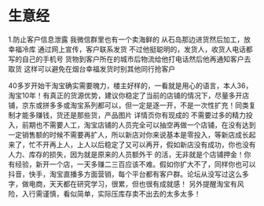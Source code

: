 # 生意经
1.防止客户信息泄露
我微信群里也有一个卖海鲜的
从石岛那边进货然后加工，放幸福冷库
通过网上宣传，客户联系发货
不过他挺聪明的，发货人，收货人电话都写的自己的手机号
货物到客户所在的城市后物流给他打电话然后他再通知客户去取货
这样可以避免在烟台幸福发货时别其他同行抢客户


40多岁开始干淘宝确实需要魄力，楼主好样的，一看就是用心的语言，本人36，淘宝10年！有真正的货源优势，建议你稳定了当前的店铺的情况下，尽量多开店铺，京东或拼多多或淘宝系列都可以，但一定是逐一开，不是一次性扩充！同类复制才能多赚钱，货还是那些货，产品图片 详情页你有现成的 不需要过多的精力投入，前期也不需要人工，淘宝店铺的人员完全可以抽空再做一个店铺，在没有达到一定销售额的时候不需要再扩人，所以新店对你来说基本是零投入，等新店成长起来了，忙不开再上人，上人以后稳定了又可以再开，假如新店没有成功，你也没有人力、库存的损失，因为就是原来的人员额外干 的活，无非就是个店铺押金！你有经验，新开一个店，一天多赚二三百应该不难。假如你扩大不了，同样你也可以抖音，快手，淘宝直播多方面营销，每个平台都有客户群。论坛从没写过这么多字，做电商，天天都在研究学习，很累，但也很有成就感！     另外提醒淘宝有风险，入行需谨慎，看似简单，实际压库存卖不出去的太多太多！